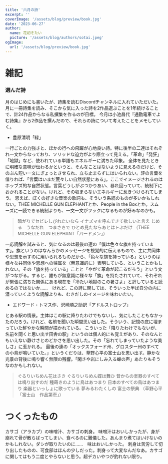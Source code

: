 ```yaml
---
title: '六月の詩'
excerpt: ''
coverImage: '/assets/blog/preview/book.jpg'
date: '2023-06-27'
author:
  name: 花初そたい
  picture: '/assets/blog/authors/sotai.jpeg'
ogImage:
  url: '/assets/blog/preview/book.jpg'
---
```

# 雑記
### 選んだ詩
月のはじめにも書いたが、詩集を読むDiscordチャンネルに入れていただいた。月に一冊詩集を読み、そこから気に入った詩を2作品選ぶことを1年続けることで、計24作品からなる私撰集を作るのが目標。
今月は小池昌代『通勤電車でよむ詩集』から2作品を撰んだので、それらの詩について考えたことをメモしていく。

- 豊原清明「緑」

一行ごとの力強さと、ほかの行への飛躍が心地良い詩。特に後半の二連はそれぞれ一文からなっており、ソリッドな迫力がより際立って見える。「革命」「発狂」「地獄」など、使われている単語もエネルギーに満ちた印象。
全体を見たときに明確な意味が伝わるかというと、そんなことはないように見えるのだけど、そのぶん短い一文にぎょっとさせられ、立ち止まらずにはいられない。評の言葉を借りれば、「言葉はいまだ荒々しい自然状態にある」。ここでイメージされるのはホッブズ的な自然状態。言葉どうしがぶつかりあい、暴れ回っていて、統制下におかれることがない。けれど、その収まらないエネルギーに惹きつけられてしまう。
思えば、ぼくの好きな音楽の歌詞も、そういう系統のものが多いかもしれない。THEE MICHELLE GUN ELEPHANTとか、People in the Boxとか。スムーズに一読できる統制よりも、一文一文がフックになるものが好みなのかも。
> 暗がりでセビレしびれたいなら
イナズマを呼んできて欲しいと言え
じめる　うなだれ　つまさきで
ひとめ見たならあとはトぶだけ
（THEE MICHELLE GUN ELEPHANT「バードメン」）

一応読解を試みると、気になるのは最後の連の「僕は色々な旗を持っています」。旗というのはなんらかのメッセージを視覚的に伝えるもので、主に共同体や思想を示すのに用いられるものだから、「色々な旗を持っている」というのは様々な共同体や思想への帰属を（無意識的に）表明している、ということかもしれない。その「旗を持っている」ことと「やがて革命が起こるだろう」という文がつながる。すると、誰もが無意識に様々な「旗」を持たされていて、それぞれが緊張に満ちた関係にある現在を「冷たい地獄のこの暑さよ」と評していると読めるのではないか……　けれど、この詩に関しては、そういった半ば自分の内に潜っていくような読解よりも、むきだしのイメージを味わいたい。

- エドワード・トマス作、沢崎順之助訳「アドルストロップ」

とある駅の情景。主体はこの駅に降りたわけでもないし、気にしたこともなかったのだろう。けれど、名前を聞いた瞬間思い出した。そういう、記憶の底に埋まっていた鮮やかな瞬間が描かれている。
こういった「降りたわけでもないが、名前を聞くと思い出す田舎の駅」というのは個人的にも覚えがあり、そのなんともいえない静けさとのどかさを思い出した。その「忘れてしまっていたような美しさ」に惹かれる。
最後の連の「オックスフォード州、グロスター州のすべての小鳥が鳴いていた。」というくだりは、草野心平の富士山を思い出す。静かな光景の背後に鳴り響く無限の残響。「閑さや岩にしみ入る蝉の声」あたりもそうなのかもしれない。

> ぐるりいちめん花はさき
ぐるりいちめん蝶は舞ひ
昔からの楽器のすべては鳴り出すのだ
種蒔きのように鳥はあつまり
日本のすべての鳥はあつまり
楽器といっしょに歌っている
夢みるわたくしの
富士の祭典
（草野心平「富士山　作品第壱」）

# つくったもの
カサゴ（アラカブ）の味噌汁、カサゴの刺身。
味噌汁はおいしかったが、身が崩れて骨が散らばってしまい、食べるのに難儀した。あんまり煮てはいけないのかもしれない。ダシが取りたいのに……　味はおいしかった。
刺身は苦労して切り出したものの、可食部はほんの少しだった。刺身って大変なんだなあ。カサゴに関してはもう二度とやらないと思う。超デカいやつが釣れない限り。

